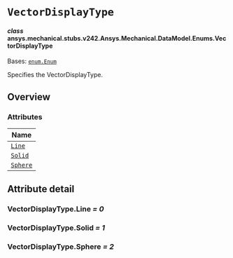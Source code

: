 # `VectorDisplayType`



#### *class* ansys.mechanical.stubs.v242.Ansys.Mechanical.DataModel.Enums.VectorDisplayType

Bases: [`enum.Enum`](https://docs.python.org/3/library/enum.html#enum.Enum)

Specifies the VectorDisplayType.

<!-- !! processed by numpydoc !! -->

<a id="overview"></a>

## Overview

### Attributes

| Name |
| --------------------------------------- |
| [`Line`](#VectorDisplayType.Line) |
| [`Solid`](#VectorDisplayType.Solid) |
| [`Sphere`](#VectorDisplayType.Sphere) |

<a id="attribute-detail"></a>

## Attribute detail

<a id="VectorDisplayType.Line"></a>

### VectorDisplayType.Line *= 0*

<a id="VectorDisplayType.Solid"></a>

### VectorDisplayType.Solid *= 1*

<a id="VectorDisplayType.Sphere"></a>

### VectorDisplayType.Sphere *= 2*


